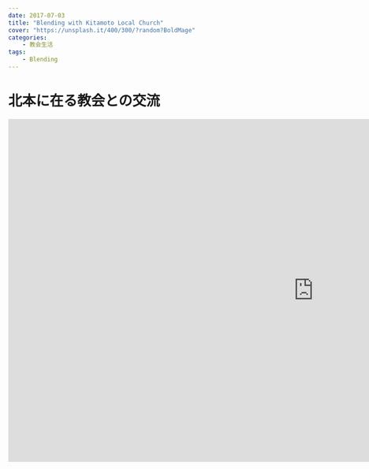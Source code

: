 ```yaml
---
date: 2017-07-03
title: "Blending with Kitamoto Local Church"
cover: "https://unsplash.it/400/300/?random?BoldMage"
categories: 
    - 教会生活
tags:
    - Blending
---
```


# 北本に在る教会との交流

<iframe width="1237" height="696" src="https://www.youtube.com/embed/GIeR2fsO-WU" title="YouTube video player" frameborder="0" allow="accelerometer; autoplay; clipboard-write; encrypted-media; gyroscope; picture-in-picture" allowfullscreen></iframe>
